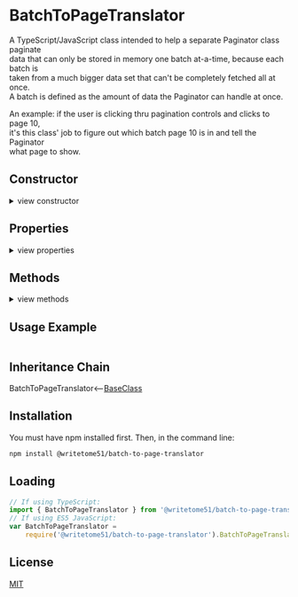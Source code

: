 # BatchToPageTranslator

A TypeScript/JavaScript class intended to help a separate Paginator class paginate  
data that can only be stored in memory one batch at-a-time, because each batch is  
taken from a much bigger data set that can't be completely fetched all at once.   
A batch is defined as the amount of data the Paginator can handle at once.

An example: if the user is clicking thru pagination controls and clicks to page 10,  
it's this class' job to figure out which batch page 10 is in and tell the Paginator  
what page to show.

## Constructor
<details>
<summary>view constructor</summary>

```ts
constructor(
    pageInfo: {
        totalPages: number;
    },
    
    batchInfo: {
        currentBatchNumber: number;
        pagesPerBatch: number;
    }
)
```
</details>


## Properties
<details>
<summary>view properties</summary>

```ts
className : string (read-only)
    // Not important.  Inherited from BaseClass.
```
</details>

## Methods
<details>
<summary>view methods</summary>

```ts
set_currentBatchNumber_toBatchContainingPage(pageNumber): void
    // Figures out the batch number that contains pageNumber, and
    // assigns it to `batchInfo.currentBatchNumber` (from the constructor).

currentBatchContainsPage(pageNumber): boolean
    // Useful if you need to find out if the batch containing pageNumber 
    // is already `batchInfo.currentBatchNumber`.

getBatchNumberContainingPage(pageNumber): number

getPageNumberInCurrentBatchFromAbsolutePage(pageNumber): number
    // Takes pageNumber and translates it into a page of the current batch.
    // Example: say `batchInfo.pagesPerBatch` is 10, `batchInfo.currentBatchNumber` 
    // is 2, and passed `pageNumber` is 11. That would be page 1 of the current 
    // batch, so the function returns 1.
```
The methods below are not important to know about in order to use this  
class.  They're inherited from [BaseClass](https://github.com/writetome51/typescript-base-class#baseclass) .
```ts	
protected   _createGetterAndOrSetterForEach(
                  propertyNames: string[],
                  configuration: IGetterSetterConfiguration
            ) : void
     /*********************
     Use this method when you have a bunch of properties that need getter and/or 
     setter functions that all do the same thing. You pass in an array of string 
     names of those properties, and the method attaches the same getter and/or 
     setter function to each property.
     IGetterSetterConfiguration is this object:
     {
         get_setterFunction?: (
             propertyName: string, index?: number, propertyNames?: string[]
         ) => Function,
             // get_setterFunction takes the property name as first argument and 
             // returns the setter function.  The setter function must take one 
             // parameter and return void.
     
         get_getterFunction?: (
             propertyName: string, index?: number, propertyNames?: string[]
         ) => Function
             // get_getterFunction takes the property name as first argument and 
             // returns the getter function.  The getter function must return something.
     }
     *********************/ 
   
   
protected   _returnThis_after(voidExpression: any) : this
    // voidExpression is executed, then function returns this.
    // Even if voidExpression returns something, the returned data isn't used.


protected   _errorIfPropertyHasNoValue(
                property: string, // can contain dot-notation, i.e., 'property.subproperty'
                propertyNameInError? = ''
            ) : void
    // If value of this[property] is undefined or null, it triggers fatal error:
    // `The property "${propertyNameInError}" has no value.`
```
</details>

## Usage Example

```

```

## Inheritance Chain

BatchToPageTranslator<--[BaseClass](https://github.com/writetome51/typescript-base-class#baseclass)

## Installation

You must have npm installed first.  Then, in the command line:

```bash
npm install @writetome51/batch-to-page-translator
```

## Loading

```ts
// If using TypeScript:
import { BatchToPageTranslator } from '@writetome51/batch-to-page-translator';
// If using ES5 JavaScript:
var BatchToPageTranslator = 
    require('@writetome51/batch-to-page-translator').BatchToPageTranslator;
```   


## License
[MIT](https://choosealicense.com/licenses/mit/)
